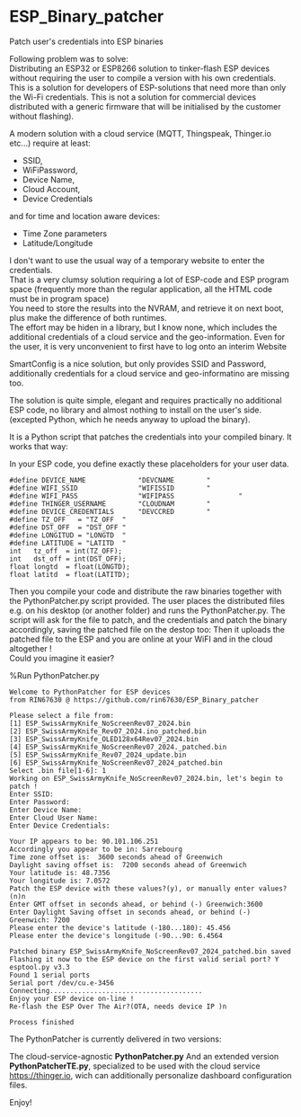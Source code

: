 # ESP_Binary_patcher
Patch user's credentials into ESP binaries

Following problem was to solve:  
Distributing an ESP32 or ESP8266 solution to tinker-flash ESP devices without requiring the user to compile a version with his own credentials.  
This is a solution for developers of ESP-solutions that need more than only the Wi-Fi credentials.
This is not a solution for commercial devices distributed with a generic firmware that will be initialised by the customer without flashing).  
  
A modern solution with a cloud service (MQTT, Thingspeak, Thinger.io etc...) require at least: 
* SSID, 
* WiFiPassword, 
* Device Name, 
* Cloud Account, 
* Device Credentials  

and for time and location aware devices:  
* Time Zone parameters
* Latitude/Longitude

I don't want to use the usual way of a temporary website to enter the credentials.  
That is a very clumsy solution requiring a lot of ESP-code and ESP program space (frequently more than the regular application, all the HTML code must be in program space)  
You need to store the results into the NVRAM, and retrieve it on next boot, plus make the difference of both runtimes.  
The effort may be hiden in a library, but I know none, which includes the additional credentials of a cloud service and the geo-information.
Even for the user, it is very unconvenient to first have to log onto an interim Website

SmartConfig is a nice solution, but only provides SSID and Password, additionally credentials for a cloud service and geo-informatino are missing too. 

The solution is quite simple, elegant and requires practically no additional ESP code, no library and almost nothing to install on the user's side.
(excepted Python, which he needs anyway to upload the binary).

It is a Python script that patches the credentials into your compiled binary.
It works that way:

In your ESP code, you define exactly these placeholders for your user data.

  `#define DEVICE_NAME             "DEVCNAME        "`   
  `#define WIFI_SSID               "WIFISSID        "`   
  `#define WIFI_PASS               "WIFIPASS                "`   
  `#define THINGER_USERNAME        "CLOUDNAM        "`    
  `#define DEVICE_CREDENTIALS      "DEVCCRED        "`   
  `#define TZ_OFF   = "TZ_OFF  "`       
  `#define DST_OFF  = "DST_OFF "`  
  `#define LONGITUD = "LONGTD  "`  
  `#define LATITUDE = "LATITD  "`  
  `int   tz_off  = int(TZ_OFF);`  
  `int   dst_off = int(DST_OFF);`  
  `float longtd  = float(LONGTD);`  
  `float latitd  = float(LATITD);`  

Then you compile your code and distribute the raw binaries together with the PythonPatcher.py script provided.
The user places the distributed files e.g. on his desktop (or another folder) and runs the PythonPatcher.py.
The script will ask for the file to patch, and the credentials and patch the binary accordingly, saving the patched file on the destop too:
Then it uploads the patched file to the ESP and you are online at your WiFI and in the cloud altogether !  
Could you imagine it easier?  

%Run PythonPatcher.py

    Welcome to PythonPatcher for ESP devices 
    from RIN67630 @ https://github.com/rin67630/ESP_Binary_patcher

    Please select a file from: 
    [1] ESP_SwissArmyKnife_NoScreenRev07_2024.bin
    [2] ESP_SwissArmyKnife_Rev07_2024.ino_patched.bin
    [3] ESP_SwissArmyKnife_OLED128x64Rev07_2024.bin
    [4] ESP_SwissArmyKnife_NoScreenRev07_2024._patched.bin
    [5] ESP_SwissArmyKnife_Rev07_2024_update.bin
    [6] ESP_SwissArmyKnife_NoScreenRev07_2024_patched.bin
    Select .bin file[1-6]: 1
    Working on ESP_SwissArmyKnife_NoScreenRev07_2024.bin, let's begin to patch !
    Enter SSID:
    Enter Password:
    Enter Device Name:
    Enter Cloud User Name:
    Enter Device Credentials:

    Your IP appears to be: 90.101.106.251
    Accordingly you appear to be in: Sarrebourg
    Time zone offset is:  3600 seconds ahead of Greenwich
    Daylight saving offset is:  7200 seconds ahead of Greenwich
    Your latitude is: 48.7356
    Your longitude is: 7.0572
    Patch the ESP device with these values?(y), or manually enter values?(n)n
    Enter GMT offset in seconds ahead, or behind (-) Greenwich:3600
    Enter Daylight Saving offset in seconds ahead, or behind (-) Greenwich: 7200
    Please enter the device's latitude (-180...180): 45.456
    Please enter the device's longitude (-90...90: 6.4564

    Patched binary ESP_SwissArmyKnife_NoScreenRev07_2024_patched.bin saved
    Flashing it now to the ESP device on the first valid serial port? Y
    esptool.py v3.3
    Found 1 serial ports
    Serial port /dev/cu.e-3456
    Connecting......................................
    Enjoy your ESP device on-line ! 
    Re-flash the ESP Over The Air?(OTA, needs device IP )n

    Process finished 

The PythonPatcher is currently delivered in two versions:

The cloud-service-agnostic __PythonPatcher.py__
And an extended version __PythonPatcherTE.py__, specialized to be used with the cloud service   
https://thinger.io, wich can additionally personalize dashboard configuration files. 

Enjoy!
